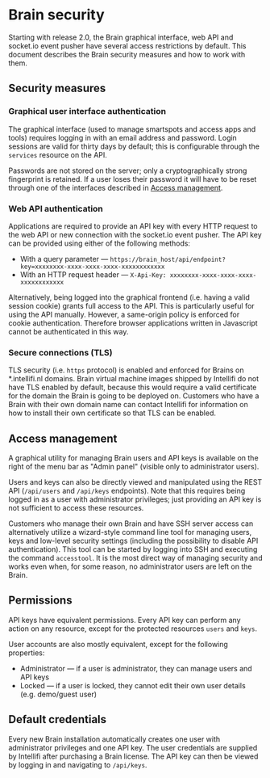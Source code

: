 # Brain security
Starting with release 2.0, the Brain graphical interface, web API and socket.io event pusher have several access restrictions by default. This document describes the Brain security measures and how to work with them.

## Security measures

### Graphical user interface authentication
The graphical interface (used to manage smartspots and access apps and tools) requires logging in with an email address and password. Login sessions are valid for thirty days by default; this is configurable through the `services` resource on the API.

Passwords are not stored on the server; only a cryptographically strong fingerprint is retained. If a user loses their password it will have to be reset through one of the interfaces described in [Access management](#access-management).

### Web API authentication
Applications are required to provide an API key with every HTTP request to the web API or new connection with the socket.io event pusher. The API key can be provided using either of the following methods:
* With a query parameter &mdash; `https://brain_host/api/endpoint?key=xxxxxxxx-xxxx-xxxx-xxxx-xxxxxxxxxxxx`
* With an HTTP request header &mdash; `X-Api-Key: xxxxxxxx-xxxx-xxxx-xxxx-xxxxxxxxxxxx`

Alternatively, being logged into the graphical frontend (i.e. having a valid session cookie) grants full access to the API. This is particularly useful for using the API manually. However, a same-origin policy is enforced for cookie authentication. Therefore browser applications written in Javascript cannot be authenticated in this way.

### Secure connections (TLS)
TLS security (i.e. `https` protocol) is enabled and enforced for Brains on \*.intellifi.nl domains. Brain virtual machine images shipped by Intellifi do not have TLS enabled by default, because this would require a valid certificate for the domain the Brain is going to be deployed on. Customers who have a Brain with their own domain name can contact Intellifi for information on how to install their own certificate so that TLS can be enabled.

## Access management
A graphical utility for managing Brain users and API keys is available on the right of the menu bar as "Admin panel" (visible only to administrator users).

Users and keys can also be directly viewed and manipulated using the REST API (`/api/users` and `/api/keys` endpoints). Note that this requires being logged in as a user with administrator privileges; just providing an API key is not sufficient to access these resources.

Customers who manage their own Brain and have SSH server access can alternatively utilize a wizard-style command line tool for managing users, keys and low-level security settings (including the possibility to disable API authentication). This tool can be started by logging into SSH and executing the command `accesstool`. It is the most direct way of managing security and works even when, for some reason, no administrator users are left on the Brain.

## Permissions
API keys have equivalent permissions. Every API key can perform any action on any resource, except for the protected resources `users` and `keys`.

User accounts are also mostly equivalent, except for the following properties:
* Administrator &mdash; if a user is administrator, they can manage users and API keys
* Locked &mdash; if a user is locked, they cannot edit their own user details (e.g. demo/guest user)

## Default credentials
Every new Brain installation automatically creates one user with administrator privileges and one API key. The user credentials are supplied by Intellifi after purchasing a Brain license. The API key can then be viewed by logging in and navigating to `/api/keys`.
